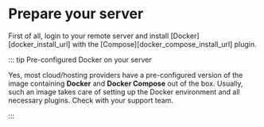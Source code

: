 # Prepare your server

First of all, login to your remote server and install [Docker][docker_install_url] with the [Compose][docker_compose_install_url] plugin.

::: tip Pre-configured Docker on your server

Yes, most cloud/hosting providers have a pre-configured version of the image containing **Docker** and **Docker Compose** out of the box. Usually, such an image takes care of setting up the Docker environment and all necessary plugins. Check with your support team.

:::

<!--@include: ../parts/links.md-->